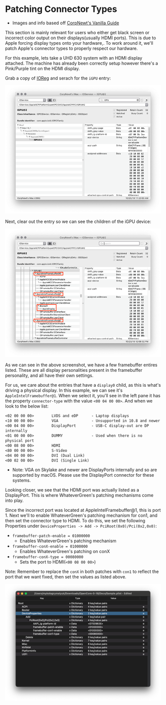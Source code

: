# Patching Connector Types

* Images and info based off [CorpNewt's Vanilla Guide](https://hackintosh.gitbook.io/-r-hackintosh-vanilla-desktop-guide/config.plist-per-hardware/coffee-lake#pink-purple-tint)

This section is mainly relevant for users who either get black screen or incorrect color output on their displays(usually HDMI ports). This is due to Apple forcing display types onto your hardware,. To work around it, we'll patch Apple's connector types to properly respect our hardware.

For this example, lets take a UHD 630 system with an HDMI display attached. The machine has already been correctly setup however there's a Pink/Purple tint on the HDMI display.

Grab a copy of [IOReg](https://github.com/khronokernel/IORegistryClone/blob/master/ioreg-302.zip) and serach for the `iGPU` entry:

![](../../images/gpu-patching/igpu-entry.png)


Next, clear out the entry so we can see the children of the iGPU device:

![](../../images/gpu-patching/igpu-children.png)


As we can see in the above screenshot, we have a few framebuffer entires listed. These are all display personalities present in the framebuffer personality, and all have their own settings. 

For us, we care about the entries that have a `display0` child, as this is what's driving a physical display. In this example, we can see it's `AppleIntelFramebuffer@1`. When we select it, you'll see in the left pane it has the property `connector-type` with the value `<00 04 00 00>`. And when we look to the below list:

```
<02 00 00 00>        LVDS and eDP      - Laptop displays
<10 00 00 00>        VGA               - Unsupported in 10.8 and newer
<00 04 00 00>        DisplayPort       - USB-C display-out are DP internally
<01 00 00 00>        DUMMY             - Used when there is no physical port
<00 08 00 00>        HDMI
<80 00 00 00>        S-Video
<04 00 00 00>        DVI (Dual Link)
<00 02 00 00>        DVI (Single Link)
```
* Note: VGA on Skylake and newer are DisplayPorts internally and so are supported by macOS. Please use the DisplayPort connector for these systems.

Looking closer, we see that the HDMI port was actually listed as a DisplayPort. This is where WhateverGreen's patching mechanisms come into play.
 
Since the incorrect port was located at AppleIntelFramebuffer@1, this is port 1. Next we'll to enable WhateverGreen's patching mechanism for con1, and then set the connector type to HDMI. To do this,  we set the following Properties under `DeviceProperties -> Add -> PciRoot(0x0)/Pci(0x2,0x0)`:


* `framebuffer-patch-enable = 01000000`
  * Enables WhateverGreen's patching mechanism
* `framebuffer-conX-enable = 01000000`
  * Enables WhateverGreen's patching on conX
* `framebuffer-conX-type = 00080000`
  * Sets the port to HDMI(`<00 08 00 00>`)

Note: Remember to replace the `conX` in both patches with `con1` to reflect the port that we want fixed, then set the values as listed above.

![](../../images/gpu-patching/connector-type-patch.png)